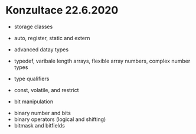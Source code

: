 # Konzultace 22.6.2020


* storage classes
- auto, register, static and extern

* advanced datay types
- typedef, varibale length arrays, flexible array numbers, complex number types

* type qualifiers
- const, volatile, and restrict

* bit manipulation
- binary number and bits
- binary operators (logical and shifting)
- bitmask and bitfields
